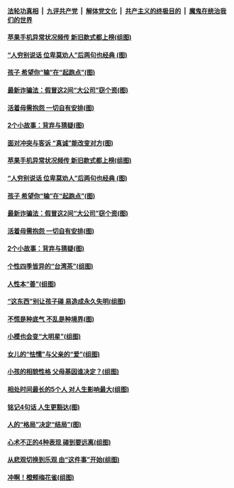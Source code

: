

####  [法轮功真相](../../../../basic/blob/master/README.md?t=12090031) &nbsp;|&nbsp; [九评共产党](../../../../9ping.md/blob/master/README.md?t=12090031) &nbsp;|&nbsp; [解体党文化](../../../../jtdwh.md/blob/master/README.md?t=12090031)  &nbsp;|&nbsp; [共产主义的终极目的](../../../../gczydzjmd.md/blob/master/README.md?t=12090031) &nbsp;|&nbsp; [魔鬼在统治我们的世界](../../../../mgztzwmdsj.md/blob/master/README.md?t=12090031) 

#### [苹果手机异常状况频传 新旧款式都上榜(组图)](../pages/p8/955068.md?t=12090031) 

#### [“人穷别说话 位卑莫劝人”后两句也经典&nbsp;(图)](../pages/p8/954885.md?t=12090031) 

#### [孩子 希望你“输”在“起跑点”(图)](../pages/p8/954903.md?t=12090031) 

#### [最新诈骗法：假冒这2间“大公司”窃个资(图)](../pages/p8/954996.md?t=12090031) 

#### [活着毋需抱怨 一切自有安排(图)](../pages/p8/954634.md?t=12090031) 

#### [2个小故事：背弃与猜疑(图)](../pages/p8/954887.md?t=12090031) 

#### [面对冲突与客诉 “真诚”能改变对方(图)](../pages/p8/955107.md?t=12090031) 

#### [苹果手机异常状况频传 新旧款式都上榜(组图)](../pages/p8/955068.md?t=12090031) 

#### [“人穷别说话 位卑莫劝人”后两句也经典&nbsp;(图)](../pages/p8/954885.md?t=12090031) 

#### [孩子 希望你“输”在“起跑点”(图)](../pages/p8/954903.md?t=12090031) 

#### [最新诈骗法：假冒这2间“大公司”窃个资(图)](../pages/p8/954996.md?t=12090031) 

#### [活着毋需抱怨 一切自有安排(图)](../pages/p8/954634.md?t=12090031) 

#### [2个小故事：背弃与猜疑(图)](../pages/p8/954887.md?t=12090031) 

#### [个性四季皆异的“台湾茶”(组图)](../pages/p8/954748.md?t=12090031) 

#### [人性本“善”(组图)](../pages/p8/954392.md?t=12090031) 

#### [“这东西”别让孩子碰 易造成永久失明(组图)](../pages/p8/954740.md?t=12090031) 

#### [不慌是种底气 不乱是种境界(图)](../pages/p8/954651.md?t=12090031) 

#### [小模也会变“大明星”(组图)](../pages/p8/954622.md?t=12090031) 

#### [女儿的“怯懦”与父亲的“爱”(组图)](../pages/p8/954388.md?t=12090031) 

#### [小孩的相貌性格 父母基因谁决定？(组图)](../pages/p8/954730.md?t=12090031) 

#### [相处时间最长的5个人 对人生影响最大(组图)](../pages/p8/954624.md?t=12090031) 

#### [铭记4句话 人生更豁达(图)](../pages/p8/954632.md?t=12090031) 

#### [人的“格局”决定“结局”(图)](../pages/p8/954384.md?t=12090031) 

#### [心术不正的4种表现 碰到要远离(组图)](../pages/p8/954695.md?t=12090031) 

#### [从悲观切换到乐观 由“这件事”开始(组图)](../pages/p8/954478.md?t=12090031) 

#### [冲啊！橙颊梅花雀(组图)](../pages/p8/954619.md?t=12090031) 

